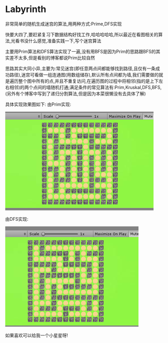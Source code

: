 # Labyrinth
非常简单的随机生成迷宫的算法,用两种方式:Prime,DFS实现

快要大四了,要赶紧复习下数据结构好找工作,哈哈哈哈哈,所以最近在看图相关的算法,光看书没什么感觉,准备实践一下,写个迷宫算法

主要用Prim算法和DFS算法实现了一遍,没有用BFS是因为Prim的思路跟BFS的其实差不太多,但是看别的博客都说Prim比较自然

思路其实大同小异,主要为:常见迷宫(即任意两点间都能够找到路径,且仅有一条成功路径),迷宫可看做一组连通图(用数组储存),默认所有点间都为墙,我们需要做的就是遍历整个图中所有的点,并且不重复访问,在遍历图的过程中将相邻(指的是上下左右相邻)的两个点间的墙随机打通;满足条件的常见算法有:Prim,Kruskal,DFS,BFS,(另外有个博客中写到了递归分割算法,但是因为本菜很懒没有去具体了解)

具体实现效果图如下:
由Prim实现:

![Image text](https://github.com/Bigbao123/Labyrinth/blob/master/prim.png)

由DFS实现:

![Image text](https://github.com/Bigbao123/Labyrinth/blob/master/DFS.png)


如果喜欢可以给我一个小星星呀!

